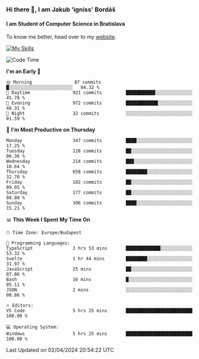 ### Hi there 👋, I am Jakub 'igniss' Bordáš

#### I am Student of Computer Science in Bratislava
To know me better, head over to my [website](https://bordas.sk).

[![My Skills](https://skillicons.dev/icons?i=js,html,css,figma,svelte,java,kotlin,python,postgresql,typescript,nest,nodejs)](https://bordas.sk)


<!--START_SECTION:waka-->
![Code Time](http://img.shields.io/badge/Code%20Time-1%2C452%20hrs%2029%20mins-blue)

**I'm an Early 🐤** 

```text
🌞 Morning                87 commits          █░░░░░░░░░░░░░░░░░░░░░░░░   04.32 % 
🌆 Daytime                921 commits         ███████████░░░░░░░░░░░░░░   45.78 % 
🌃 Evening                972 commits         ████████████░░░░░░░░░░░░░   48.31 % 
🌙 Night                  32 commits          ░░░░░░░░░░░░░░░░░░░░░░░░░   01.59 % 
```
📅 **I'm Most Productive on Thursday** 

```text
Monday                   347 commits         ████░░░░░░░░░░░░░░░░░░░░░   17.25 % 
Tuesday                  128 commits         ██░░░░░░░░░░░░░░░░░░░░░░░   06.36 % 
Wednesday                214 commits         ███░░░░░░░░░░░░░░░░░░░░░░   10.64 % 
Thursday                 658 commits         ████████░░░░░░░░░░░░░░░░░   32.70 % 
Friday                   182 commits         ██░░░░░░░░░░░░░░░░░░░░░░░   09.05 % 
Saturday                 177 commits         ██░░░░░░░░░░░░░░░░░░░░░░░   08.80 % 
Sunday                   306 commits         ████░░░░░░░░░░░░░░░░░░░░░   15.21 % 
```


📊 **This Week I Spent My Time On** 

```text
🕑︎ Time Zone: Europe/Budapest

💬 Programming Languages: 
TypeScript               2 hrs 53 mins       █████████████░░░░░░░░░░░░   53.32 % 
Svelte                   1 hr 44 mins        ████████░░░░░░░░░░░░░░░░░   31.97 % 
JavaScript               25 mins             ██░░░░░░░░░░░░░░░░░░░░░░░   07.86 % 
Bash                     16 mins             █░░░░░░░░░░░░░░░░░░░░░░░░   05.11 % 
JSON                     2 mins              ░░░░░░░░░░░░░░░░░░░░░░░░░   00.86 % 

🔥 Editors: 
VS Code                  5 hrs 25 mins       █████████████████████████   100.00 % 

💻 Operating System: 
Windows                  5 hrs 25 mins       █████████████████████████   100.00 % 
```


 Last Updated on 02/04/2024 20:54:22 UTC
<!--END_SECTION:waka-->
